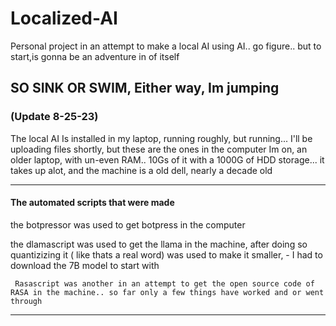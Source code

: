 # Localized-AI
Personal project in an attempt to make a local AI using AI.. go figure.. but to start,is gonna be an adventure in of itself


## SO SINK OR SWIM, Either way, Im jumping


### (Update 8-25-23)
The local AI Is installed in my laptop, running roughly, but running...
I'll be uploading files shortly, but these are the ones in the computer Im on, an older laptop, with un-even RAM.. 10Gs of it with a 1000G of HDD storage... it takes up alot, and the machine is a old dell, nearly a decade old

----------------------------------------------

#### The automated scripts that were made


the botpressor was used to get botpress in the computer

the dlamascript was used to get the llama in the machine, after doing so quantizizing it ( like thats a real word) was used to make it smaller,
     - I had to download the 7B model to start with
     
     Rasascript was another in an attempt to get the open source code of RASA in the machine.. so far only a few things have worked and or went through

----------------------------------------------
